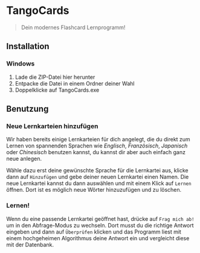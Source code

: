 # TangoCards
> Dein modernes Flashcard Lernprogramm!

## Installation
### Windows
1. Lade die ZIP-Datei hier herunter
2. Entpacke die Datei in einem Ordner deiner Wahl
3. Doppelklicke auf TangoCards.exe

## Benutzung

### Neue Lernkarteien hinzufügen
Wir haben bereits einige Lernkarteien für dich angelegt, die du direkt zum Lernen von spannenden Sprachen wie _Englisch_,  _Französisch_, _Japanisch_ oder _Chinesisch_ benutzen kannst, du kannst dir aber auch einfach ganz neue anlegen.

Wähle dazu erst deine gewünschte Sprache für die Lernkartei aus, klicke dann auf `Hinzufügen` und gebe deiner neuen Lernkartei einen Namen.
Die neue Lernkartei kannst du dann auswählen und mit einem Klick auf `Lernen` öffnen. Dort ist es möglich neue Wörter hinzuzufügen und zu löschen.

### Lernen!
Wenn du eine passende Lernkartei geöffnet hast, drücke auf `Frag mich ab!` um in den Abfrage-Modus zu wechseln. Dort musst du die richtige Antwort eingeben und dann auf `Überprüfen` klicken und das Programm liest mit einem hochgeheimen Algorithmus deine Antwort ein und vergleicht diese mit der Datenbank.
